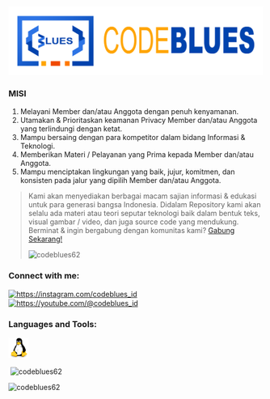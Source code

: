 <p align="center">
  <a href="https://github.com/codeblues62"><img src="logo.PNG"></a>
</p>

### MISI
1. Melayani Member dan/atau Anggota dengan penuh kenyamanan.
2. Utamakan & Prioritaskan keamanan Privacy Member dan/atau Anggota yang terlindungi dengan ketat.
3. Mampu bersaing dengan para kompetitor dalam bidang Informasi & Teknologi.
4. Memberikan Materi / Pelayanan yang Prima kepada Member dan/atau Anggota.
5. Mampu menciptakan lingkungan yang baik, jujur, komitmen, dan konsisten pada jalur yang dipilih Member dan/atau Anggota.

> Kami akan menyediakan berbagai macam sajian informasi & edukasi untuk para generasi bangsa Indonesia. Didalam Repository kami akan selalu ada materi atau teori seputar teknologi baik dalam bentuk teks, visual gambar / video, dan juga source code yang mendukung.
> Berminat & ingin bergabung dengan komunitas kami? [Gabung Sekarang!](https://t.me/codeblues62)
> <p align="left"> <img src="https://komarev.com/ghpvc/?username=codeblues62&label=Profile%20views&color=0e75b6&style=flat" alt="codeblues62" /> </p>

<h3 align="left">Connect with me:</h3>
<p align="left">
<a href="https://instagram.com/codeblues_id" target="blank"><img align="center" src="https://raw.githubusercontent.com/rahuldkjain/github-profile-readme-generator/master/src/images/icons/Social/instagram.svg" alt="https://instagram.com/codeblues_id" height="30" width="40" /></a>
<a href="https://www.youtube.com/@codeblues_id" target="blank"><img align="center" src="https://raw.githubusercontent.com/rahuldkjain/github-profile-readme-generator/master/src/images/icons/Social/youtube.svg" alt="https://youtube.com/@codeblues_id" height="30" width="40" /></a>
</p>

<h3 align="left">Languages and Tools:</h3>
<p align="left"> <a href="https://www.linux.org/" target="_blank" rel="noreferrer"> <img src="https://raw.githubusercontent.com/devicons/devicon/master/icons/linux/linux-original.svg" alt="linux" width="40" height="40"/> </a> </p>

<p>&nbsp;<img align="center" src="https://github-readme-stats.vercel.app/api?username=codeblues62&show_icons=true&locale=en" alt="codeblues62" /></p>

<p><img align="left" src="https://github-readme-stats.vercel.app/api/top-langs?username=codeblues62&show_icons=true&locale=en&layout=compact" alt="codeblues62" /></p>
